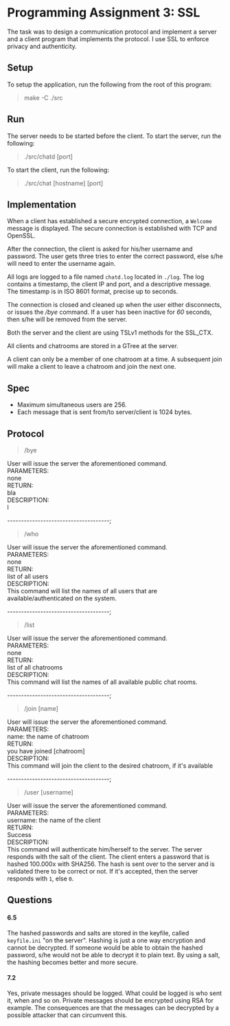 # Programming Assignment 3: SSL
The task was to design a communication protocol and implement a server and a client program that implements the protocol. I use SSL to enforce privacy and authenticity.

## Setup
To setup the application, run the following from the root of this program:
> make -C ./src

## Run
The server needs to be started before the client. To start the server, run the following:
> ./src/chatd [port]

To start the client, run the following:
> ./src/chat [hostname] [port]

## Implementation
When a client has established a secure encrypted connection, a `Welcome` message is displayed. The secure connection is established with TCP and OpenSSL.<br/>

After the connection, the client is asked for his/her username and password. The user gets three tries to enter the correct password, else s/he will need to enter the username again.<br/>

All logs are logged to a file named `chatd.log` located in `./log`. The log contains a timestamp, the client IP and port, and a descriptive message. The timestamp is in ISO 8601 format, precise up to seconds.<br/>

The connection is closed and cleaned up when the user either disconnects, or issues the */bye* command. If a user has been inactive for *60* seconds, then s/he will be removed from the server.<br/>

Both the server and the client are using TSLv1 methods for the SSL_CTX. <br/>

All clients and chatrooms are stored in a GTree at the server. <br/>

A client can only be a member of one chatroom at a time. A subsequent join will make a client to leave a chatroom and join the next one.

## Spec
* Maximum simultaneous users are 256.
* Each message that is sent from/to server/client is 1024 bytes.

## Protocol
> /bye

User will issue the server the aforementioned command.<br/>
  PARAMETERS:<br/>
    none<br/>
  RETURN:<br/>
    bla<br/>
  DESCRIPTION:<br/>
    l

-------------------------------------;

> /who

User will issue the server the aforementioned command.<br/>
  PARAMETERS:<br/>
    none<br/>
  RETURN:<br/>
    list of all users<br/>
  DESCRIPTION:<br/>
    This command will list the names of all users that are available/authenticated on the system.

-------------------------------------;

> /list

User will issue the server the aforementioned command.<br/>
  PARAMETERS:<br/>
    none<br/>
  RETURN:<br/>
    list of all chatrooms<br/>
  DESCRIPTION:<br/>
    This command will list the names of all available public chat rooms.


-------------------------------------;

> /join [name]

User will issue the server the aforementioned command.<br/>
  PARAMETERS:<br/>
    name: the name of chatroom<br/>
  RETURN:<br/>
    you have joined [chatroom]<br/>
  DESCRIPTION:<br/>
    This command will join the client to the desired chatroom, if it's available

-------------------------------------;

> /user [username]

User will issue the server the aforementioned command.<br/>
  PARAMETERS:<br/>
    username: the name of the client<br/>
  RETURN:<br/>
    Success<br/>
  DESCRIPTION:<br/>
    This command will authenticate him/herself to the server. The server responds with the salt of the client. The client enters a password that is hashed 100.000x with SHA256. The hash is sent over to the server and is validated there to be correct or not. If it's accepted, then the server responds with `1`, else `0`.

## Questions
#### 6.5
The hashed passwords and salts are stored in the keyfile, called `keyfile.ini` "on the server". Hashing is just a one way encryption and cannot be decrypted. If someone would be able to obtain the hashed password, s/he would not be able to decrypt it to plain text. By using a salt, the hashing becomes better and more secure.

#### 7.2
Yes, private messages should be logged. What could be logged is who sent it, when and so on. Private messages should be encrypted using RSA for example. The consequences are that the messages can be decrypted by a possible attacker that can circumvent this.
